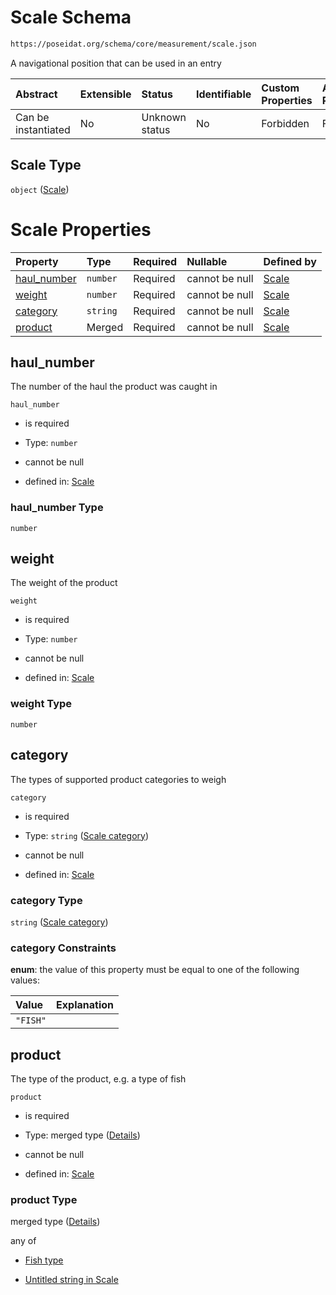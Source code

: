 # Scale Schema

```txt
https://poseidat.org/schema/core/measurement/scale.json
```

A navigational position that can be used in an entry

| Abstract            | Extensible | Status         | Identifiable | Custom Properties | Additional Properties | Access Restrictions | Defined In                                                               |
| :------------------ | :--------- | :------------- | :----------- | :---------------- | :-------------------- | :------------------ | :----------------------------------------------------------------------- |
| Can be instantiated | No         | Unknown status | No           | Forbidden         | Forbidden             | none                | [scale.json](schemas/core/measurement/scale.json "open original schema") |

## Scale Type

`object` ([Scale](scale.md))

# Scale Properties

| Property                    | Type     | Required | Nullable       | Defined by                                                                                                                 |
| :-------------------------- | :------- | :------- | :------------- | :------------------------------------------------------------------------------------------------------------------------- |
| [haul_number](#haul_number) | `number` | Required | cannot be null | [Scale](scale-properties-haul_number.md "https://poseidat.org/schema/core/measurement/scale.json#/properties/haul_number") |
| [weight](#weight)           | `number` | Required | cannot be null | [Scale](scale-properties-weight.md "https://poseidat.org/schema/core/measurement/scale.json#/properties/weight")           |
| [category](#category)       | `string` | Required | cannot be null | [Scale](scale-properties-scale-category.md "https://poseidat.org/schema/enum/scale-category.json#/properties/category")    |
| [product](#product)         | Merged   | Required | cannot be null | [Scale](scale-properties-product.md "https://poseidat.org/schema/core/measurement/scale.json#/properties/product")         |

## haul_number

The number of the haul the product was caught in

`haul_number`

*   is required

*   Type: `number`

*   cannot be null

*   defined in: [Scale](scale-properties-haul_number.md "https://poseidat.org/schema/core/measurement/scale.json#/properties/haul_number")

### haul_number Type

`number`

## weight

The weight of the product

`weight`

*   is required

*   Type: `number`

*   cannot be null

*   defined in: [Scale](scale-properties-weight.md "https://poseidat.org/schema/core/measurement/scale.json#/properties/weight")

### weight Type

`number`

## category

The types of supported product categories to weigh

`category`

*   is required

*   Type: `string` ([Scale category](scale-properties-scale-category.md))

*   cannot be null

*   defined in: [Scale](scale-properties-scale-category.md "https://poseidat.org/schema/enum/scale-category.json#/properties/category")

### category Type

`string` ([Scale category](scale-properties-scale-category.md))

### category Constraints

**enum**: the value of this property must be equal to one of the following values:

| Value    | Explanation |
| :------- | :---------- |
| `"FISH"` |             |

## product

The type of the product, e.g. a type of fish

`product`

*   is required

*   Type: merged type ([Details](scale-properties-product.md))

*   cannot be null

*   defined in: [Scale](scale-properties-product.md "https://poseidat.org/schema/core/measurement/scale.json#/properties/product")

### product Type

merged type ([Details](scale-properties-product.md))

any of

*   [Fish type](scale-properties-product-anyof-fish-type.md "check type definition")

*   [Untitled string in Scale](scale-properties-product-anyof-1.md "check type definition")

